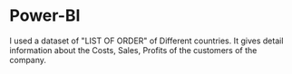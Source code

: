 # Power-BI
I used a dataset of "LIST OF ORDER" of Different countries. It gives detail information about the Costs, Sales, Profits of the customers of the company.
